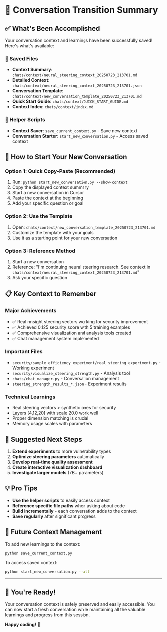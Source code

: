 # 🎯 Conversation Transition Summary

## ✅ What's Been Accomplished

Your conversation context and learnings have been successfully saved! Here's what's available:

### 📁 Saved Files
- **Context Summary**: `chats/context/neural_steering_context_20250723_213701.md`
- **Detailed Context**: `chats/context/neural_steering_context_20250723_213701.json`
- **Conversation Template**: `chats/context/new_conversation_template_20250723_213701.md`
- **Quick Start Guide**: `chats/context/QUICK_START_GUIDE.md`
- **Context Index**: `chats/context/index.md`

### 🔧 Helper Scripts
- **Context Saver**: `save_current_context.py` - Save new context
- **Conversation Starter**: `start_new_conversation.py` - Access saved context

## 🚀 How to Start Your New Conversation

### Option 1: Quick Copy-Paste (Recommended)
1. Run: `python start_new_conversation.py --show-context`
2. Copy the displayed context summary
3. Start a new conversation in Cursor
4. Paste the context at the beginning
5. Add your specific question or goal

### Option 2: Use the Template
1. Open: `chats/context/new_conversation_template_20250723_213701.md`
2. Customize the template with your goals
3. Use it as a starting point for your new conversation

### Option 3: Reference Method
1. Start a new conversation
2. Reference: "I'm continuing neural steering research. See context in `chats/context/neural_steering_context_20250723_213701.md`"
3. Ask your specific question

## 📋 Key Context to Remember

### Major Achievements
- ✅ Real nnsight steering vectors working for security improvement
- ✅ Achieved 0.125 security score with 5 training examples
- ✅ Comprehensive visualization and analysis tools created
- ✅ Chat management system implemented

### Important Files
- `security/sample_efficiency_experiment/real_steering_experiment.py` - Working experiment
- `security/visualize_steering_strength.py` - Analysis tool
- `chats/chat_manager.py` - Conversation management
- `steering_strength_results_*.json` - Experiment results

### Technical Learnings
- Real steering vectors > synthetic ones for security
- Layers [4,12,20] with scale 20.0 work well
- Proper dimension matching is crucial
- Memory usage scales with parameters

## 🎯 Suggested Next Steps

1. **Extend experiments** to more vulnerability types
2. **Optimize steering parameters** automatically
3. **Develop real-time quality assessment**
4. **Create interactive visualization dashboard**
5. **Investigate larger models** (7B+ parameters)

## 💡 Pro Tips

- **Use the helper scripts** to easily access context
- **Reference specific file paths** when asking about code
- **Build incrementally** - each conversation adds to the context
- **Save regularly** after significant progress

## 🔄 Future Context Management

To add new learnings to the context:
```bash
python save_current_context.py
```

To access saved context:
```bash
python start_new_conversation.py --all
```

---

## 🎉 You're Ready!

Your conversation context is safely preserved and easily accessible. You can now start a fresh conversation while maintaining all the valuable learnings and progress from this session.

**Happy coding!** 🚀 
